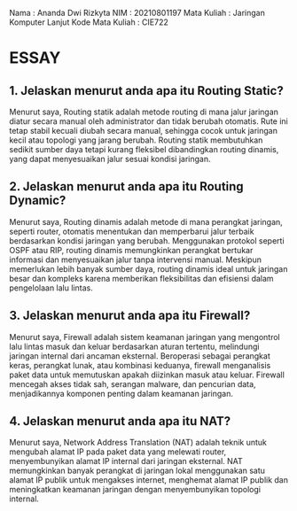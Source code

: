 Nama : Ananda Dwi Rizkyta
NIM : 20210801197
Mata Kuliah : Jaringan Komputer Lanjut
Kode Mata Kuliah : CIE722

# ESSAY

## 1. Jelaskan menurut anda apa itu Routing Static?

Menurut saya, Routing statik adalah metode routing di mana jalur jaringan diatur secara manual oleh administrator dan tidak berubah otomatis. Rute ini tetap stabil kecuali diubah secara manual, sehingga cocok untuk jaringan kecil atau topologi yang jarang berubah. Routing statik membutuhkan sedikit sumber daya tetapi kurang fleksibel dibandingkan routing dinamis, yang dapat menyesuaikan jalur sesuai kondisi jaringan.

## 2. Jelaskan menurut anda apa itu Routing Dynamic?

Menurut saya, Routing dinamis adalah metode di mana perangkat jaringan, seperti router, otomatis menentukan dan memperbarui jalur terbaik berdasarkan kondisi jaringan yang berubah. Menggunakan protokol seperti OSPF atau RIP, routing dinamis memungkinkan perangkat bertukar informasi dan menyesuaikan jalur tanpa intervensi manual. Meskipun memerlukan lebih banyak sumber daya, routing dinamis ideal untuk jaringan besar dan kompleks karena memberikan fleksibilitas dan efisiensi dalam pengelolaan lalu lintas.

## 3. Jelaskan menurut anda apa itu Firewall?

Menurut saya, Firewall adalah sistem keamanan jaringan yang mengontrol lalu lintas masuk dan keluar berdasarkan aturan tertentu, melindungi jaringan internal dari ancaman eksternal. Beroperasi sebagai perangkat keras, perangkat lunak, atau kombinasi keduanya, firewall menganalisis paket data untuk memutuskan apakah diizinkan masuk atau keluar. Firewall mencegah akses tidak sah, serangan malware, dan pencurian data, menjadikannya komponen penting dalam keamanan jaringan.

## 4. Jelaskan menurut anda apa itu NAT?

Menurut saya, Network Address Translation (NAT) adalah teknik untuk mengubah alamat IP pada paket data yang melewati router, menyembunyikan alamat IP internal dari jaringan eksternal. NAT memungkinkan banyak perangkat di jaringan lokal menggunakan satu alamat IP publik untuk mengakses internet, menghemat alamat IP publik dan meningkatkan keamanan jaringan dengan menyembunyikan topologi internal.
